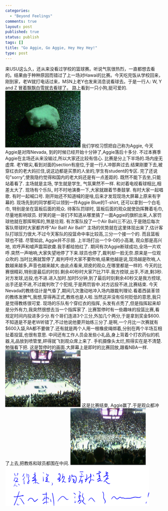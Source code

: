 ```yaml
--- 
categories: 
  - "Beyond Feelings"
comments: true
layout: post
published: true
status: publish
tags: []
title: "Go Aggie, Go Aggie, Hey Hey Hey!"
type: post
---
```

<div id="msgcns!5F971C000415D85F!652" class="bvMsg">来USU这么久，还从来没看过学校的篮球赛。听说气氛很热烈，一直都想去看的。结果由于种种原因而错过了上一场对Hawai的比赛。今天吃完饭从学校回来，刚到家，老W就打电话过来，MSN上老Y也发来消息说看球去。于是一行人: W, Y and Z 冒着飘飘白雪就去看球了。 
路上看到一只小狗,挺可爱的. 
<a href="/images/blog/2007-03-01-go-aggie-go-aggie-hey-hey-hey-0.jpg"><img style="border-right:0;border-top:0;border-left:0;border-bottom:0;" height="180" src="/images/blog/2007-03-01-go-aggie-go-aggie-hey-hey-hey-0.jpg" width="240" border="0"></a> 
我们学校习惯把自己称为Aggie, 今天Aggie是对阵Nevada, 到的时候已经开始十分钟了,Aggie落后十多分. 不过本赛季Aggie在主场还从来没输过,所以大家还比较有信心. 
比赛是分上下半场的.场内座无虚席. 老Y眼尖,看到对面的section有座位,于是一行人冲那奔过去.结果刚要下去,被穿红衣的老大妈拦住,说这边都是买票的人坐的,学生有student的专区. 完了还说句"sorry",使我隐约觉得和国内的老大妈还是有一点差距的. 既然不能下去坐,只能站着看了. 主场就是主场, 学生就是学生, 气氛果然不一样. 和对着电视看球相比,相差太大了. 
现场有个乐队, 时不时地演奏一下,大家就跟着节奏鼓掌. 有时大家一起唱歌. 有时一起喊口号. 刚开始还不知道喊的是啥,后来才发现现场大屏幕上原来有字幕的. 
现场先到的同学都可以领到一件Aggie Blue的T-shirt, 还可以拿到一个白毛巾, 特别是坐在篮板后面的观众. 待客队罚球时, 篮板后面的观众就使劲挥舞着毛巾, 尽量地影响球员. 好笑的是一哥们不知道从哪里搞了一面Aggie的旗帜出来,人家罚球他就在那挥啊挥的,煞是壮观. 
有次客队投了一个Air Ball(三不沾),于是随后每次客队带球时大家都齐呼"Air Ball! Air Ball!" 主场的优势就在这里体现出来了,估计客队打球压力很大.不过今天客队的投篮命中率比较高,三分一个接一个的. 而且篮板球也不错. 尽管如此, Aggie并不示弱. 上半场打出一个9-0的小高潮, 观众那是高兴地, 欢呼声和嘘声震耳欲聋.我手都给拍红了. 期间有次Aggie断球成功,全场一片欢呼.突然一声哨响,大家失望地停了下来.球员也停了,裁判却一脸无奈.原来是一位观众吹的.当时比赛就暂停了,裁判呼吁大家不要吹哨,结果他越是说,现场越是吹哨,人数越来越多,声音也越来越大.由此点看来,顽皮的观众,在哪里都是一样的. 
今天的比赛很精彩,特别是最后的时刻.剩余40秒时大家71比71平.我方控球,出手,不进,剩3秒.对方发球,远投,也不进.进入加时.加时5分钟,到了最后时刻剩余40秒又是我方控球,出手还是不进,不过裁判吹了个犯规,于是两罚皆中.对方远投不进,比赛结束. 
今天Nevada的教练估计是气昏了,期间几次激动地冲入场内跟裁判理论.看着西装革领的教练发脾气,我想,穿得再正式,教练也是人啦.当然这并没有任何贬低的意思,我只是觉得教练很可爱. 现场的乐队有个穿红衣的指挥, 头发有点秃了,但是指挥起来却是分外有力,我突然很想去当一个指挥家了. 
比赛暂停时有一些趣味的投篮比赛,看规定时间内投进多少分.有个哥们连进3个三分,外加几个两分,于是拿到奖金$600. 不知道是不是老W听错了,不过他说他要开始练三分了.是啊,一个月比一次赛就有$600入袋,RA都不要做了.还有就是两个人用一根橡皮绳绑着,分别在两个半场互相扯着投篮,也很有意思. 中间还有工作人员会发些小礼品,身上背着个打农药似的机器,礼品放到喷管里,砰得就飞到观众席上来了. 
手机摄像头太烂,照得实在是不清楚.勉强看下把. 
这是暂停时的画面.大屏幕上是即时的比赛回放,跟看NBA一样. 
<a href="/images/blog/2007-03-01-go-aggie-go-aggie-hey-hey-hey-1.jpg"><img style="border-right:0;border-top:0;border-left:0;border-bottom:0;" height="180" src="/images/blog/2007-03-01-go-aggie-go-aggie-hey-hey-hey-1.jpg" width="240" border="0"></a> 
这是比赛结束, Aggie赢了.于是观众都冲了上去,把教练和球员都围在中间. 
<a href="/images/blog/2007-03-01-go-aggie-go-aggie-hey-hey-hey-2.jpg"><img style="border-right:0;border-top:0;border-left:0;border-bottom:0;" height="180" src="/images/blog/2007-03-01-go-aggie-go-aggie-hey-hey-hey-2.jpg" width="240" border="0"></a> 
  
<div>
<img title="Ink Generated with Ink Blog Plugin - http://www.edholloway.com" src="/images/blog/2007-03-01-go-aggie-go-aggie-hey-hey-hey-4.jpg">
</div>
</div>
